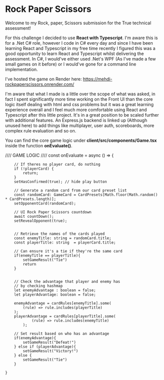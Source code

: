 # Rock Paper Scissors

Welcome to my Rock, paper, Scissors submission for the True technical assessment!

For this challenge I decided to use **React with Typescript**. I'm aware this is for a .Net C# role, however I code in C# every day and since I have been learning React and Typescript in my free time recently I figured this was a good opportunity to learn React and Typescript whilst delivering the assessment. In C#, I would've either used .Net's WPF (As I've made a few small games on it before) or I would've gone for a command line implementation.

I've hosted the game on Render here: https://mehdi-rockpaperscissors.onrender.com/

I'm aware that what I made is a little over the scope of what was asked, in fact I spent significantly more time working on the Front UI than the core logic itself dealing with html and css problems but it was a great learning experience overall and I feel much more comfortable using React and Typescript after this little project. It's in a great position to be scaled further with additional features. An Express.js backend is linked up (Although unused here) to add things like multiplayer, user auth, scoreboards, more complex rule evaluation and so on.

You can find the core game logic under **client/src/components/Game.tsx** inside the function **onEvaluate()**.

//// GAME LOGIC //// 
    const onEvaluate = async () => {
        
        // If theres no player card, do nothing
        if (!playerCard) {
            return;
        }
        setHasConfirmed(true); // hide play button

        // Generate a random card from our card preset list
        const randomCard: GameCard = CardPresets[Math.floor(Math.random() * CardPresets.length)];
        setOpponentCard(randomCard);

        // UI Rock Paper Scissors countdown
        await countDown();
        setRevealOpponent(true);


        // Retrieve the names of the cards played
        const enemyTitle: string = randomCard.title;
        const playerTitle: string  = playerCard.title;

        // Can ensure it's a tie if they're the same card
        if(enemyTitle == playerTitle){
            setGameResult("Tie")
            return
        }


        // Check the advantage that player and enemy has
        // by checking hashmap
        let enemyAdvantage : boolean = false;
        let playerAdvantage: boolean = false;

        enemyAdvantage = cardRules[enemyTitle].some(
            (rule) => rule.includes(playerTitle)
        );
        playerAdvantage = cardRules[playerTitle].some(
                (rule) => rule.includes(enemyTitle)
            );
        
        // Set result based on who has an advantage
        if(enemyAdvantage){
            setGameResult("Defeat!")
        } else if (playerAdvantage){
            setGameResult("Victory!")
        } else {
            setGameResult("Tie")
        }

    }

